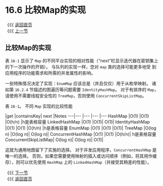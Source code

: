 # 16.6 比较Map的实现

《《《 [返回首页](../../)  
《《《 [上一节](16.5-concurrentnavigablemap.md)

## 比较Map的实现

表 `16-1` 显示了 `Map` 的不同平台实现的相对性能（“next”栏显示迭代器在密钥集上的下一次操作的开销）。 与队列的实现一样，您对 `map` 类的选择可能更多地受 到应用程序的功能需求和所需的并发属性的影响。

一些特殊情况决定了实现：`EnumMap` 应该总是（并且仅仅）用于从枚举映射。 诸如第 `16.2.4` 节描述的图遍历等问题需要 `IdentityHashMap`。 对于有排序的 `Map`，请使用不需要线程安全性的 `TreeMap`，否则使用 `ConcurrentSkipListMap`。

表 `16-1`。 不同 `Map` 实现的比较性能

\|get \|containsKey\| next \|Notes ---\|--- \|--- \|--- \|--- HashMap \|O\(1\) \|O\(1\) \|O\(h/n\) \|h是表格容量 LinkedHashMap \|O\(1\) \|O\(1\)\| O\(1\)\| IdentityHashMap \|O\(1\) \|O\(1\) \|O\(h/n\) \|h是表格容量 EnumMap \|O\(1\) \|O\(1\) \|O\(1\)\| TreeMap \|O\(log n\) \|O\(log n\)\| O\(log n\)\| ConcurrentHashMap \|O\(1\) \|O\(1\) \|O\(h/n\)\| h是表格容量 ConcurrentSkipListMap\| O\(log n\)\| O\(log n\)\| O\(1\)\|

这就为通用地图留下了实施的选择。 对于并发应用程序，`ConcurrentHashMap` 是唯一的选择。 否则，如果您需要使用映射的插入或访问顺序（例如，将其用作缓存），则可以优先使用 `HashMap` 上的 `LinkedHashMap`（并接受其稍差的性能）。

《《《 [下一节](../di-shi-qi-zhang-ji-he-lei/)  
《《《 [返回首页](../../)

